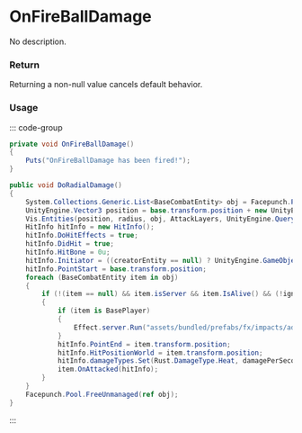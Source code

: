 <Badge type="danger" text="Carbon Compatible"/><Badge type="warning" text="Oxide Compatible"/>
# OnFireBallDamage
No description.
### Return
Returning a non-null value cancels default behavior.

### Usage
::: code-group
```csharp [Example]
private void OnFireBallDamage()
{
	Puts("OnFireBallDamage has been fired!");
}
```
```csharp [Source — Assembly-CSharp @ FireBall]
public void DoRadialDamage()
{
	System.Collections.Generic.List<BaseCombatEntity> obj = Facepunch.Pool.Get<System.Collections.Generic.List<BaseCombatEntity>>();
	UnityEngine.Vector3 position = base.transform.position + new UnityEngine.Vector3(0f, radius * 0.75f, 0f);
	Vis.Entities(position, radius, obj, AttackLayers, UnityEngine.QueryTriggerInteraction.Ignore);
	HitInfo hitInfo = new HitInfo();
	hitInfo.DoHitEffects = true;
	hitInfo.DidHit = true;
	hitInfo.HitBone = 0u;
	hitInfo.Initiator = ((creatorEntity == null) ? UnityEngine.GameObjectEx.ToBaseEntity(base.gameObject) : creatorEntity);
	hitInfo.PointStart = base.transform.position;
	foreach (BaseCombatEntity item in obj)
	{
		if (!(item == null) && item.isServer && item.IsAlive() && (!ignoreNPC || !item.IsNpc) && item.IsVisible(position))
		{
			if (item is BasePlayer)
			{
				Effect.server.Run("assets/bundled/prefabs/fx/impacts/additive/fire.prefab", item, 0u, new UnityEngine.Vector3(0f, 1f, 0f), UnityEngine.Vector3.up);
			}
			hitInfo.PointEnd = item.transform.position;
			hitInfo.HitPositionWorld = item.transform.position;
			hitInfo.damageTypes.Set(Rust.DamageType.Heat, damagePerSecond * tickRate);
			item.OnAttacked(hitInfo);
		}
	}
	Facepunch.Pool.FreeUnmanaged(ref obj);
}

```
:::
